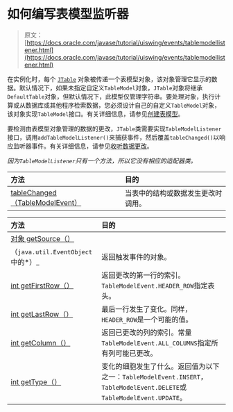 # 如何编写表模型监听器

> 原文： [https://docs.oracle.com/javase/tutorial/uiswing/events/tablemodellistener.html](https://docs.oracle.com/javase/tutorial/uiswing/events/tablemodellistener.html)

在实例化时，每个 [`JTable`](../components/table.html) 对象被传递一个表模型对象，该对象管理它显示的数据。默认情况下，如果未指定自定义`TableModel`对象，`JTable`对象将继承`DefaultTable`对象，但默认情况下，此模型仅管理字符串。要处理对象，执行计算或从数据库或其他程序检索数据，您必须设计自己的自定义`TableModel`对象，该对象实现`TableModel`接口。有关详细信息，请参见[创建表模型](../components/table.html#data)。

要检测由表模型对象管理的数据的更改，`JTable`类需要实现`TableModelListener`接口，调用`addTableModelListener()`来捕获事件，然后覆盖`tableChanged()`以响应监听器事件。有关详细信息，请参见[收听数据更改](../components/table.html#modelchange)。

*因为`TableModelListener`只有一个方法，所以它没有相应的适配器类。*

| 方法 | 目的 |
| :-- | :-- |
| [tableChanged（TableModelEvent）](https://docs.oracle.com/javase/8/docs/api/javax/swing/event/TableModelListener.html#tableChanged-javax.swing.event.TableModelEvent-) | 当表中的结构或数据发生更改时调用。 |

| 方法 | 目的 |
| :-- | :-- |
| [对象 getSource（）](https://docs.oracle.com/javase/8/docs/api/java/util/EventObject.html#getSource--)
（`java.util.EventObject`中的*）_ | 返回触发事件的对象。 |
| [int getFirstRow（）](https://docs.oracle.com/javase/8/docs/api/javax/swing/event/TableModelEvent.html#getFirstRow--) | 返回更改的第一行的索引。 `TableModelEvent.HEADER_ROW`指定表头。 |
| [int getLastRow（）](https://docs.oracle.com/javase/8/docs/api/javax/swing/event/TableModelEvent.html#getLastRow--) | 最后一行发生了变化。同样，`HEADER_ROW`是一个可能的值。 |
| [int getColumn（）](https://docs.oracle.com/javase/8/docs/api/javax/swing/event/TableModelEvent.html#getColumn--) | 返回已更改的列的索引。常量`TableModelEvent.ALL_COLUMNS`指定所有列可能已更改。 |
| [int getType（）](https://docs.oracle.com/javase/8/docs/api/javax/swing/event/TableModelEvent.html#getType--) | 变化的细胞发生了什么。返回值为以下之一：`TableModelEvent.INSERT`，`TableModelEvent.DELETE`或`TableModelEvent.UPDATE`。 |